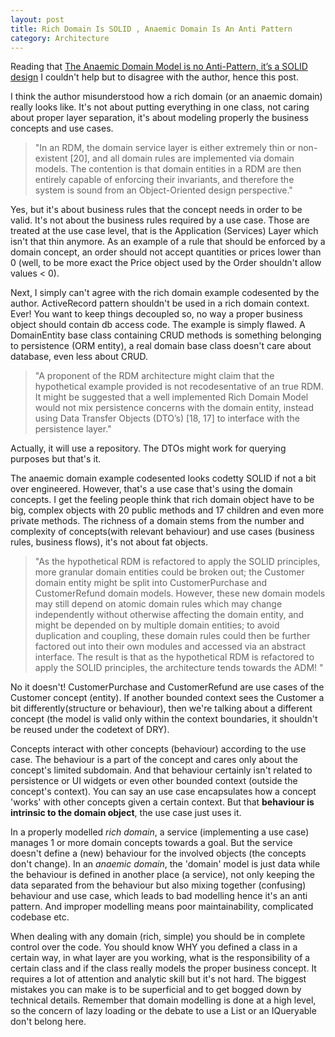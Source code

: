 ```yaml
---
layout: post
title: Rich Domain Is SOLID , Anaemic Domain Is An Anti Pattern
category: Architecture
---
```


Reading that [The Anaemic Domain Model is no Anti-Pattern, it’s a SOLID design](http://blog.inf.ed.ac.uk/sapm/2014/02/04/the-anaemic-domain-model-is-no-anti-pattern-its-a-solid-design/) I couldn't help but to disagree with the author, hence this post.

 I think the author misunderstood how a rich domain (or an anaemic domain) really looks like. It's not about putting everything in one class, not caring about proper layer separation, it's about modeling properly the business concepts and use cases.

 
> "In an RDM, the domain service layer is either extremely thin or non-existent [20], and all domain rules are implemented via domain models. The contention is that domain entities in a RDM are then entirely capable of enforcing their invariants, and therefore the system is sound from an Object-Oriented design perspective."
> 
>  
 Yes, but it's about business rules that the concept needs in order to be valid. It's not about the business rules required by a use case. Those are treated at the use case level, that is the Application (Services) Layer which isn't that thin anymore. As an example of a rule that should be enforced by a domain concept, an order should not accept quantities or prices lower than 0 (well, to be more exact the Price object used by the Order shouldn't allow values < 0).

 Next, I simply can't agree with the rich domain example codesented by the author. ActiveRecord pattern shouldn't be used in a rich domain context. Ever! You want to keep things decoupled so, no way a proper business object should contain db access code. The example is simply flawed. A DomainEntity base class containing CRUD methods is something belonging to persistence (ORM entity), a real domain base class doesn't care about database, even less about CRUD.

 
> "A proponent of the RDM architecture might claim that the hypothetical example provided is not recodesentative of an true RDM. It might be suggested that a well implemented Rich Domain Model would not mix persistence concerns with the domain entity, instead using Data Transfer Objects (DTO’s) [18, 17] to interface with the persistence layer."
> 
>  
 Actually, it will use a repository. The DTOs might work for querying purposes but that's it.

 The anaemic domain example codesented looks codetty SOLID if not a bit over engineered. However, that's a use case that's using the domain concepts. I get the feeling people think that rich domain object have to be big, complex objects with 20 public methods and 17 children and even more private methods. The richness of a domain stems from the number and complexity of concepts(with relevant behaviour) and use cases (business rules, business flows), it's not about fat objects.

 
> "As the hypothetical RDM is refactored to apply the SOLID principles, more granular domain entities could be broken out; the Customer domain entity might be split into CustomerPurchase and CustomerRefund domain models. However, these new domain models may still depend on atomic domain rules which may change independently without otherwise affecting the domain entity, and might be depended on by multiple domain entities; to avoid duplication and coupling, these domain rules could then be further factored out into their own modules and accessed via an abstract interface. The result is that as the hypothetical RDM is refactored to apply the SOLID principles, the architecture tends towards the ADM! "
> 
>  
 No it doesn't! CustomerPurchase and CustomerRefund are use cases of the Customer concept (entity). If another bounded context sees the Customer a bit differently(structure or behaviour), then we're talking about a different concept (the model is valid only within the context boundaries, it shouldn't be reused under the codetext of DRY).

 Concepts interact with other concepts (behaviour) according to the use case. The behaviour is a part of the concept and cares only about the concept's limited subdomain. And that behaviour certainly isn't related to persistence or UI widgets or even other bounded context (outside the concept's context). You can say an use case encapsulates how a concept 'works' with other concepts given a certain context. But that **behaviour is intrinsic to the domain object**, the use case just uses it.

 In a properly modelled _rich domain_, a service (implementing a use case) manages 1 or more domain concepts towards a goal. But the service doesn't define a (new) behaviour for the involved objects (the concepts don't change). In an _anaemic domain_, the 'domain' model is just data while the behaviour is defined in another place (a service), not only keeping the data separated from the behaviour but also mixing together (confusing) behaviour and use case, which leads to bad modelling hence it's an anti pattern. And improper modelling means poor maintainability, complicated codebase etc.

 When dealing with any domain (rich, simple) you should be in complete control over the code. You should know WHY you defined a class in a certain way, in what layer are you working, what is the responsibility of a certain class and if the class really models the proper business concept. It requires a lot of attention and analytic skill but it's not hard. The biggest mistakes you can make is to be superficial and to get bogged down by technical details. Remember that domain modelling is done at a high level, so the concern of lazy loading or the debate to use a List or an IQueryable don't belong here.



